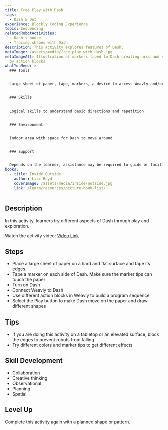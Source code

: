 ```yaml
---
title: Free Play with Dash
tags:
  - Dash & Dot
experience: Blockly Coding Experience
topic: Sequencing
relatedRobotActivities:
  - Dash's house
  - Tracing shapes with Dash
description: This activity explores features of Dash.
metaImage: /assets/media/free_play_with_dash.jpg
metaImageAlt: Illustration of markers taped to Dash creating arcs and surrounded
  by action blocks
whatYouNeed: >-
  ### Tools


  Large sheet of paper, tape, markers, a device to access Weavly and/or Block.ly, Dash


  ### Skills


  Logical skills to understand basic directions and repetition


  ### Environment


  Indoor area with space for Dash to move around


  ### Support


  Depends on the learner, assistance may be required to guide or facilitate
books:
  - title: Inside Outside
    author: Lizi Boyd
    coverImage: /assets/media/inside-outside.jpg
    link: /learn/resources/picture-book-list/
---
```

## Description

In this activity, learners try different aspects of Dash through play and exploration.

Watch the activity video: [Video Link](https://www.youtube.com/watch?v=PfgcanzYuVQ&feature=youtu.be)

## Steps

* Place a large sheet of paper on a hard and flat surface and tape its edges.
* Tape a marker on each side of Dash. Make sure the marker tips can touch the paper
* Turn on Dash
* Connect Weavly to Dash
* Use different action blocks in Weavly to build a program sequence
* Select the Play button to make Dash move on the paper and draw different shapes

## Tips

* If you are doing this activity on a tabletop or an elevated surface, block the edges to prevent robots from falling
* Try different colors and marker tips to get different effects

## Skill Development

* Collaboration
* Creative thinking
* Observational
* Planning
* Spatial

## Level Up 

Complete this activity again with a planned shape or pattern.